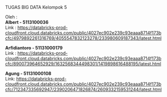 TUGAS BIG DATA
Kelompok 5  

Oleh : <br />
<b>Albert -  5113100036 </b><br />
Link :  https://databricks-prod-cloudfront.cloud.databricks.com/public/4027ec902e239c93eaaa8714f173bcfc/4979892261316769/4055547832123278/233980609187343/latest.html<br />

<b>Arfidiantoro          -  51131000179</b><br />
Link : https://databricks-prod-cloudfront.cloud.databricks.com/public/4027ec902e239c93eaaa8714f173bcfc/890073964652929/1632568344498301/1419898616488195/latest.html

<b>Agung                 -  51131000108</b><br />
Link: https://databricks-prod-cloudfront.cloud.databricks.com/public/4027ec902e239c93eaaa8714f173bcfc/712347335692947/2390206471826874/2609332159531244/latest.html
